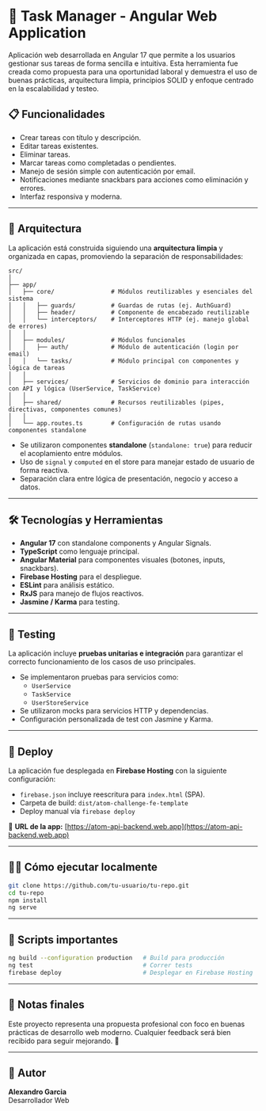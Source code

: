 # 🧠 Task Manager - Angular Web Application

Aplicación web desarrollada en Angular 17 que permite a los usuarios gestionar sus tareas de forma sencilla e intuitiva. Esta herramienta fue creada como propuesta para una oportunidad laboral y demuestra el uso de buenas prácticas, arquitectura limpia, principios SOLID y enfoque centrado en la escalabilidad y testeo.

## 📋 Funcionalidades

- Crear tareas con título y descripción.
- Editar tareas existentes.
- Eliminar tareas.
- Marcar tareas como completadas o pendientes.
- Manejo de sesión simple con autenticación por email.
- Notificaciones mediante snackbars para acciones como eliminación y errores.
- Interfaz responsiva y moderna.

---

## 🧱 Arquitectura

La aplicación está construida siguiendo una **arquitectura limpia** y organizada en capas, promoviendo la separación de responsabilidades:

```
src/
│
├── app/
│   ├── core/                # Módulos reutilizables y esenciales del sistema
│   │   ├── guards/          # Guardas de rutas (ej. AuthGuard)
│   │   ├── header/          # Componente de encabezado reutilizable
│   │   └── interceptors/    # Interceptores HTTP (ej. manejo global de errores)
│   │
│   ├── modules/             # Módulos funcionales
│   │   ├── auth/            # Módulo de autenticación (login por email)
│   │   └── tasks/           # Módulo principal con componentes y lógica de tareas
│   │
│   ├── services/            # Servicios de dominio para interacción con API y lógica (UserService, TaskService)
│   │
│   ├── shared/              # Recursos reutilizables (pipes, directivas, componentes comunes)
│   │
│   └── app.routes.ts        # Configuración de rutas usando componentes standalone

```

- Se utilizaron componentes **standalone** (`standalone: true`) para reducir el acoplamiento entre módulos.
- Uso de `signal` y `computed` en el store para manejar estado de usuario de forma reactiva.
- Separación clara entre lógica de presentación, negocio y acceso a datos.

---

## 🛠️ Tecnologías y Herramientas

- **Angular 17** con standalone components y Angular Signals.
- **TypeScript** como lenguaje principal.
- **Angular Material** para componentes visuales (botones, inputs, snackbars).
- **Firebase Hosting** para el despliegue.
- **ESLint** para análisis estático.
- **RxJS** para manejo de flujos reactivos.
- **Jasmine / Karma** para testing.

---

## 🧪 Testing

La aplicación incluye **pruebas unitarias e integración** para garantizar el correcto funcionamiento de los casos de uso principales.

- Se implementaron pruebas para servicios como:
  - `UserService`
  - `TaskService`
  - `UserStoreService`
- Se utilizaron mocks para servicios HTTP y dependencias.
- Configuración personalizada de test con Jasmine y Karma.

---

## 🚀 Deploy

La aplicación fue desplegada en **Firebase Hosting** con la siguiente configuración:

- `firebase.json` incluye reescritura para `index.html` (SPA).
- Carpeta de build: `dist/atom-challenge-fe-template`
- Deploy manual vía `firebase deploy`

🔗 **URL de la app:** [https://atom-api-backend.web.app](https://atom-api-backend.web.app)

---

## 🧑‍💻 Cómo ejecutar localmente

```bash
git clone https://github.com/tu-usuario/tu-repo.git
cd tu-repo
npm install
ng serve
```

---

## 📁 Scripts importantes

```bash
ng build --configuration production   # Build para producción
ng test                               # Correr tests
firebase deploy                       # Desplegar en Firebase Hosting
```

---

## 📌 Notas finales

Este proyecto representa una propuesta profesional con foco en buenas prácticas de desarrollo web moderno. Cualquier feedback será bien recibido para seguir mejorando. 🙌

---

## 👤 Autor

**Alexandro Garcia**\
Desarrollador Web

